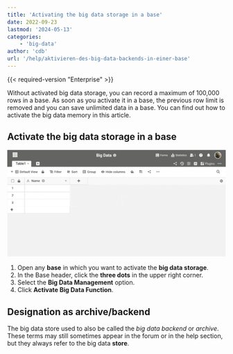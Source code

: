 ```yaml
---
title: 'Activating the big data storage in a base'
date: 2022-09-23
lastmod: '2024-05-13'
categories:
    - 'big-data'
author: 'cdb'
url: '/help/aktivieren-des-big-data-backends-in-einer-base'
---
```


{{< required-version "Enterprise" >}}

Without activated big data storage, you can record a maximum of 100,000 rows in a base. As soon as you activate it in a base, the previous row limit is removed and you can save unlimited data in a base. You can find out how to activate the big data memory in this article.

## Activate the big data storage in a base

![How to activate the Big Data backend](images/activate-big-data.gif)

1. Open any **base** in which you want to activate the **big data storage**.
2. In the Base header, click the **three dots** in the upper right corner.
3. Select the **Big Data Management** option.
4. Click **Activate Big Data Function**.

## Designation as archive/backend

The big data store used to also be called the _big data backend_ or _archive_. These terms may still sometimes appear in the forum or in the help section, but they always refer to the big data **store**.
